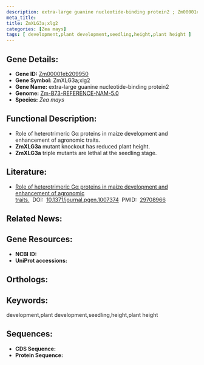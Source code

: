 ```yaml
---
description: extra-large guanine nucleotide-binding protein2 ; Zm00001eb209950 ; Zea mays
meta_title:
title: ZmXLG3a;xlg2
categories: [Zea mays]
tags: [ development,plant development,seedling,height,plant height ]
---
```


## Gene Details:
- **Gene ID:**	[Zm00001eb209950]()
- **Gene Symbol:** ZmXLG3a;xlg2
- **Gene Name:** extra-large guanine nucleotide-binding protein2
- **Genome:** [Zm-B73-REFERENCE-NAM-5.0]()
- **Species:** *Zea mays*

## Functional Description:
   - Role of heterotrimeric Gα proteins in maize development and enhancement of agronomic traits.
   - **ZmXLG3a** mutant knockout has reduced plant height.
   - **ZmXLG3a** triple mutants are lethal at the seedling stage.

## Literature:
   - [Role of heterotrimeric Gα proteins in maize development and enhancement of agronomic traits.]( https://journals.plos.org/plosgenetics/article?id=10.1371/journal.pgen.1007374)&nbsp;&nbsp;DOI:&nbsp;&nbsp;[10.1371/journal.pgen.1007374](https://journals.plos.org/plosgenetics/article?id=10.1371/journal.pgen.1007374)&nbsp;&nbsp;PMID:&nbsp;&nbsp;[29708966](https://pubmed.ncbi.nlm.nih.gov/29708966/)

## Related News:

## Gene Resources:
- **NCBI ID:** [](https://www.ncbi.nlm.nih.gov/gene/?term=)
- **UniProt accessions:** [](https://www.uniprot.org/uniprotkb//entry)

## Orthologs:

## Keywords:
development,plant development,seedling,height,plant height

## Sequences:
- **CDS Sequence:**
- **Protein Sequence:**
